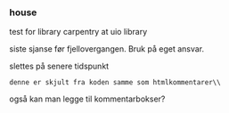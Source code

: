 ### house

test for library carpentry at uio library

siste sjanse før fjellovergangen. Bruk på eget ansvar.

slettes på senere tidspunkt

`denne er skjult fra koden samme som htmlkommentarer\\`


også kan man legge til kommentarbokser?


